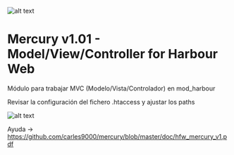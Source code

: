 ﻿![alt text](https://i.postimg.cc/B69ZjLTs/logo-mini.jpg)

Mercury v1.01 - Model/View/Controller for Harbour Web
=====================================================

Módulo para trabajar MVC (Modelo/Vista/Controlador) en mod_harbour

Revisar la configuración del fichero .htaccess y ajustar los paths

![alt text](https://i.postimg.cc/1RWZMXXv/mvc.jpg)

Ayuda -> https://github.com/carles9000/mercury/blob/master/doc/hfw_mercury_v1.pdf 
